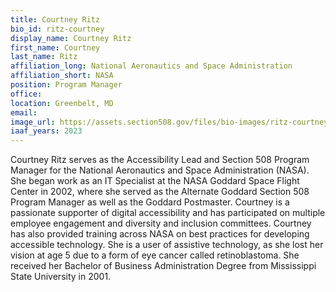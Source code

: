 ```yaml
---
title: Courtney Ritz
bio_id: ritz-courtney
display_name: Courtney Ritz
first_name: Courtney
last_name: Ritz
affiliation_long: National Aeronautics and Space Administration
affiliation_short: NASA
position: Program Manager
office: 
location: Greenbelt, MD
email: 
image_url: https://assets.section508.gov/files/bio-images/ritz-courtney.jpg
iaaf_years: 2023
---
```

Courtney Ritz serves as the Accessibility Lead and Section 508 Program Manager for the National Aeronautics and Space Administration (NASA). She began work as an IT Specialist at the NASA Goddard Space Flight Center in 2002, where she served as the Alternate Goddard Section 508 Program Manager as well as the Goddard Postmaster. Courtney is a passionate supporter of digital accessibility and has participated on multiple employee engagement and diversity and inclusion committees. Courtney has also provided training across NASA on best practices for developing accessible technology. She is a user of assistive technology, as she lost her vision at age 5 due to a form of eye cancer called retinoblastoma. She received her Bachelor of Business Administration Degree from Mississippi State University in 2001.
